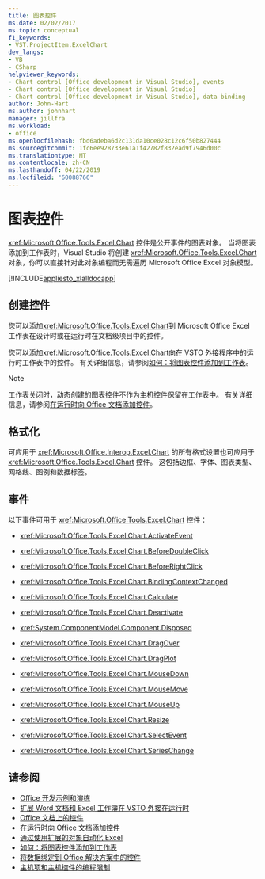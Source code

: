 ```yaml
---
title: 图表控件
ms.date: 02/02/2017
ms.topic: conceptual
f1_keywords:
- VST.ProjectItem.ExcelChart
dev_langs:
- VB
- CSharp
helpviewer_keywords:
- Chart control [Office development in Visual Studio], events
- Chart control [Office development in Visual Studio]
- Chart control [Office development in Visual Studio], data binding
author: John-Hart
ms.author: johnhart
manager: jillfra
ms.workload:
- office
ms.openlocfilehash: fbd6adeba6d2c131da10ce028c12c6f50b827444
ms.sourcegitcommit: 1fc6ee928733e61a1f42782f832ead9f7946d00c
ms.translationtype: MT
ms.contentlocale: zh-CN
ms.lasthandoff: 04/22/2019
ms.locfileid: "60088766"
---
```

# <a name="chart-control"></a>图表控件
  <xref:Microsoft.Office.Tools.Excel.Chart> 控件是公开事件的图表对象。 当将图表添加到工作表时，Visual Studio 将创建 <xref:Microsoft.Office.Tools.Excel.Chart> 对象，你可以直接针对此对象编程而无需遍历 Microsoft Office Excel 对象模型。

 [!INCLUDE[appliesto_xlalldocapp](../vsto/includes/appliesto-xlalldocapp-md.md)]

## <a name="create-the-control"></a>创建控件
 您可以添加<xref:Microsoft.Office.Tools.Excel.Chart>到 Microsoft Office Excel 工作表在设计时或在运行时在文档级项目中的控件。

 您可以添加<xref:Microsoft.Office.Tools.Excel.Chart>向在 VSTO 外接程序中的运行时工作表中的控件。 有关详细信息，请参阅[如何：将图表控件添加到工作表](../vsto/how-to-add-chart-controls-to-worksheets.md)。

> [!NOTE]
>  工作表关闭时，动态创建的图表控件不作为主机控件保留在工作表中。 有关详细信息，请参阅[在运行时向 Office 文档添加控件](../vsto/adding-controls-to-office-documents-at-run-time.md)。

## <a name="formatting"></a>格式化
 可应用于 <xref:Microsoft.Office.Interop.Excel.Chart> 的所有格式设置也可应用于 <xref:Microsoft.Office.Tools.Excel.Chart> 控件。 这包括边框、字体、图表类型、网格线、图例和数据标签。

## <a name="events"></a>事件
 以下事件可用于 <xref:Microsoft.Office.Tools.Excel.Chart> 控件：

- <xref:Microsoft.Office.Tools.Excel.Chart.ActivateEvent>

- <xref:Microsoft.Office.Tools.Excel.Chart.BeforeDoubleClick>

- <xref:Microsoft.Office.Tools.Excel.Chart.BeforeRightClick>

- <xref:Microsoft.Office.Tools.Excel.Chart.BindingContextChanged>

- <xref:Microsoft.Office.Tools.Excel.Chart.Calculate>

- <xref:Microsoft.Office.Tools.Excel.Chart.Deactivate>

- <xref:System.ComponentModel.Component.Disposed>

- <xref:Microsoft.Office.Tools.Excel.Chart.DragOver>

- <xref:Microsoft.Office.Tools.Excel.Chart.DragPlot>

- <xref:Microsoft.Office.Tools.Excel.Chart.MouseDown>

- <xref:Microsoft.Office.Tools.Excel.Chart.MouseMove>

- <xref:Microsoft.Office.Tools.Excel.Chart.MouseUp>

- <xref:Microsoft.Office.Tools.Excel.Chart.Resize>

- <xref:Microsoft.Office.Tools.Excel.Chart.SelectEvent>

- <xref:Microsoft.Office.Tools.Excel.Chart.SeriesChange>

## <a name="see-also"></a>请参阅
- [Office 开发示例和演练](../vsto/office-development-samples-and-walkthroughs.md)
- [扩展 Word 文档和 Excel 工作簿在 VSTO 外接在运行时](../vsto/extending-word-documents-and-excel-workbooks-in-vsto-add-ins-at-run-time.md)
- [Office 文档上的控件](../vsto/controls-on-office-documents.md)
- [在运行时向 Office 文档添加控件](../vsto/adding-controls-to-office-documents-at-run-time.md)
- [通过使用扩展的对象自动化 Excel](../vsto/automating-excel-by-using-extended-objects.md)
- [如何：将图表控件添加到工作表](../vsto/how-to-add-chart-controls-to-worksheets.md)
- [将数据绑定到 Office 解决方案中的控件](../vsto/binding-data-to-controls-in-office-solutions.md)
- [主机项和主机控件的编程限制](../vsto/programmatic-limitations-of-host-items-and-host-controls.md)

